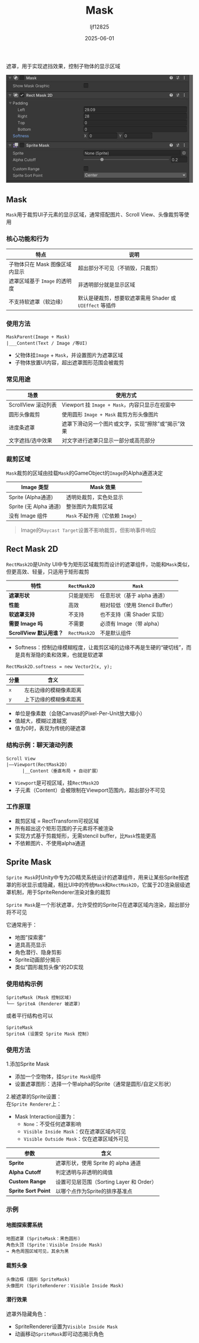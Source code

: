 ﻿---
title: "Mask"
date: 2025-06-01
categories: [Note]
tags: [Unity, Component, Rendering, Graphics, UGUI]
author: "ljf12825"
summary: Introduction mask principle and usage in Unity
---
遮罩，用于实现遮挡效果，控制子物体的显示区域

![MaskPanel](/images/Blog/MaskPanel.jpg)

## Mask
`Mask`用于裁剪UI子元素的显示区域，通常搭配图片、Scroll View、头像裁剪等使用

### 核心功能和行为

| 特点                    | 说明                                     |
| --------------------- | -------------------------------------- |
|  子物体只在 Mask 图像区域内显示  | 超出部分不可见（不销毁，只裁剪）                       |
|  遮罩区域基于 `Image` 的透明度 | 非透明部分就是显示区域                            |
|  不支持软遮罩（软边缘）         | 默认是硬裁剪，想要软遮罩需用 Shader 或 `UIEffect` 等插件 |

### 使用方法
```plaintext
MaskParent(Image + Mask)
|___Content(Text / Image /等UI)
```
- 父物体挂`Image` + `Mask`，并设置图片为遮罩区域
- 子物体放置UI内容，超出遮罩图形范围会被裁剪

### 常见用途

| 场景              | 使用方式                                |
| --------------- | ----------------------------------- |
| ScrollView 滚动列表 | Viewport 挂 `Image + Mask`，内容只显示在视窗中 |
| 圆形头像裁剪          | 使用圆形 `Image + Mask` 裁剪方形头像图片        |
| 进度条遮罩           | 遮罩下滑动另一个图片或文字，实现“擦除”或“揭示”效果         |
| 文字遮挡/选中效果       | 对文字进行遮罩只显示一部分或高亮部分                  |

### 裁剪区域
`Mask`裁剪的区域由挂载`Mask`的GameObject的`Image`的Alpha通道决定

| Image 类型            | Mask 效果                  |
| ------------------- | ------------------------ |
| Sprite (Alpha通道)    | 透明处裁剪，实色处显示              |
| Sprite (无 Alpha 通道) | 整张图片为裁剪区域                |
| 没有 Image 组件         | `Mask` 不起作用（它依赖 `Image`） |

> Image的`Raycast Target`设置不影响裁剪，但影响事件响应

## Rect Mask 2D
`RectMask2D`是Unity UI中专为矩形区域裁剪而设计的遮罩组件，功能和`Mask`类似，但更高效、轻量，只适用于矩形裁剪

| 特性                   | `RectMask2D`   | `Mask`                    |
| -------------------- | -------------- | ------------------------- |
| **遮罩形状**             | 只能是矩形          | 任意形状（基于 alpha 通道）         |
| **性能**               | 高效           | 相对较低（使用 Stencil Buffer） |
| **软遮罩支持**            | 不支持          | 也不支持（需 Shader 实现）       |
| **需要 Image 吗**       | 不需要          | 必须有 Image（带 alpha）      |
| **ScrollView 默认用谁？** | `RectMask2D` | 不是默认组件                  |

- Softness：控制边缘模糊程度，让裁剪区域的边缘不再是生硬的“硬切线”，而是具有渐隐的柔和效果，也就是软遮罩

```plaintext
RectMask2D.softness = new Vector2(x, y);
```

| 分量  | 含义          |
| --- | ----------- |
| `x` | 左右边缘的模糊像素距离 |
| `y` | 上下边缘的模糊像素距离 |

- 单位是像素数（会随Canvas的Pixel-Per-Unit放大缩小）
- 值越大，模糊过渡越宽
- 值为0时，表现为传统的硬遮罩

### 结构示例：聊天滚动列表

```plaintext
Scroll View
|——Viewport(RectMask2D)
      |__Content（垂直布局 + 自动扩展）
```

- `Viewport`是可视区域，挂`RectMask2D`
- 子元素（Content）会被限制在Viewport范围内，超出部分不可见

### 工作原理
- 裁剪区域 = RectTransform可视区域
- 所有超出这个矩形范围的子元素将不被渲染
- 实现方式基于剪裁矩形，无需stencil buffer，比`Mask`性能更高
- 不依赖图片、不使用alpha通道

## Sprite Mask
`Sprite Mask`时Unity中专为2D精灵系统设计的遮罩组件，用来让某些Sprite按遮罩的形状显示或隐藏，相比UI中的传统`Mask`和`RectMask2D`，它属于2D渲染层级遮罩机制，用于SpriteRenderer渲染对象的裁剪

`Sprite Mask`是一个形状遮罩，允许受控的Sprite只在遮罩区域内渲染，超出部分将不可见

它通常用于：
- 地图”探索雾“
- 道具高亮显示
- 角色潜行、隐身剪影
- Sprite动画部分揭示
- 类似”圆形裁剪头像“的2D实现

### 使用结构示例
```plaintext
SpriteMask (Mask 控制区域)
└── SpriteA (Renderer 被遮罩)
```
或者平行结构也可以
```plaintext
SpriteMask
SpriteA (设置受 Sprite Mask 控制)
```
### 使用方法
1.添加Sprite Mask
- 添加一个空物体，挂`Sprite Mask`组件
- 设置遮罩图形：选择一个带alpha的Sprite（通常是圆形/自定义形状）

2.被遮罩的Sprite设置：  
在`Sprite Renderer`上：
- Mask Interaction设置为：
  - `None`：不受任何遮罩影响
  - `Visible Inside Mask`：仅在遮罩区域内可见
  - `Visible Outside Mask`：仅在遮罩区域外可见

| 参数                           | 含义                             |
| ---------------------------- | ------------------------------ |
| **Sprite**                   | 遮罩形状，使用 Sprite 的 alpha 通道      |
| **Alpha Cutoff**             | 判定透明与非透明的阈值                    |
| **Custom Range**             | 设置可见层范围（Sorting Layer 和 Order） |
| **Sprite Sort Point**        | 以哪个点作为Sprite的排序基准点     |

### 示例
#### 地图探索雾系统
```plaintext
地图遮罩 (SpriteMask：黑色圆形)
角色头顶 (Sprite：Visible Inside Mask)
→ 角色周围区域可见，其余为黑
```

#### 裁剪头像
```plaintext
头像边框 (圆形 SpriteMask)
头像图片 (SpriteRenderer：Visible Inside Mask)
```

#### 潜行效果
遮罩外隐藏角色：
- SpriteRenderer设置为`Visible Inside Mask`
- 动画移动`SpriteMask`即可动态揭示角色
